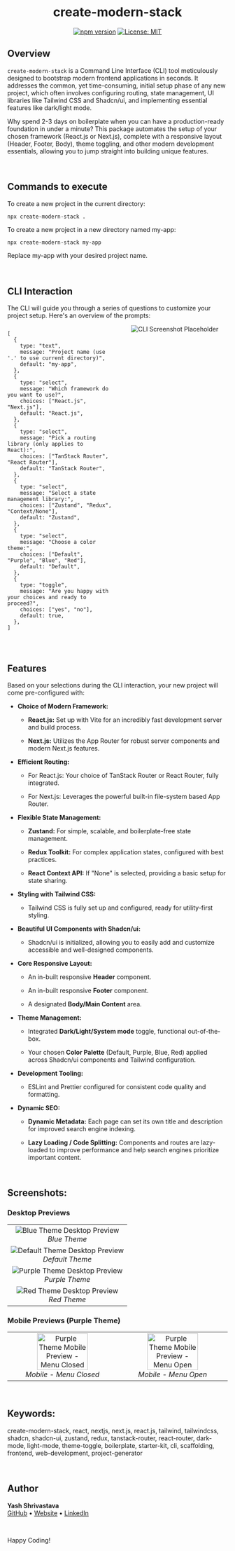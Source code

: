 <div align="center">

<h1>create-modern-stack</h1>

[![npm version](https://badge.fury.io/js/create-modern-stack.svg)](https://badge.fury.io/js/create-modern-stack)
[![License: MIT](https://img.shields.io/badge/License-MIT-yellow.svg)](https://opensource.org/licenses/MIT)

</div>

## Overview

`create-modern-stack` is a Command Line Interface (CLI) tool meticulously designed to bootstrap modern frontend applications in seconds. It addresses the common, yet time-consuming, initial setup phase of any new project, which often involves configuring routing, state management, UI libraries like Tailwind CSS and Shadcn/ui, and implementing essential features like dark/light mode.

Why spend 2-3 days on boilerplate when you can have a production-ready foundation in under a minute? This package automates the setup of your chosen framework (React.js or Next.js), complete with a responsive layout (Header, Footer, Body), theme toggling, and other modern development essentials, allowing you to jump straight into building unique features.

<br/>

## Commands to execute

To create a new project in the current directory:

```bash
npx create-modern-stack .
```

To create a new project in a new directory named my-app:

```
npx create-modern-stack my-app
```

Replace my-app with your desired project name.

<br/>

## CLI Interaction

The CLI will guide you through a series of questions to customize your project setup. Here's an overview of the prompts:

<div style="display: flex; gap: 20px; align-items: flex-start;">

  <pre style="flex: 1; font-size: 12px; overflow-x: auto; max-width: 400px; white-space: pre-wrap; word-wrap: break-word;">
[
  {
    type: "text",
    message: "Project name (use '.' to use current directory)",
    default: "my-app",
  },
  {
    type: "select",
    message: "Which framework do you want to use?",
    choices: ["React.js", "Next.js"],
    default: "React.js",
  },
  {
    type: "select",
    message: "Pick a routing library (only applies to React):",
    choices: ["TanStack Router", "React Router"],
    default: "TanStack Router",
  },
  {
    type: "select",
    message: "Select a state management library:",
    choices: ["Zustand", "Redux", "Context/None"],
    default: "Zustand",
  },
  {
    type: "select",
    message: "Choose a color theme:",
    choices: ["Default", "Purple", "Blue", "Red"],
    default: "Default",
  },
  {
    type: "toggle",
    message: "Are you happy with your choices and ready to proceed?",
    choices: ["yes", "no"],
    default: true,
  },
]
  </pre>

  <div style="flex: 1; text-align: center;">
    <img src="https://raw.githubusercontent.com/YashShrivastava10/create-modern-stack/main/assets/cli.png" alt="CLI Screenshot Placeholder" style="max-width: 100%; height: auto;">
  </div>

</div>

<br/>

## Features

Based on your selections during the CLI interaction, your new project will come pre-configured with:

- **Choice of Modern Framework:**

  - **React.js:** Set up with Vite for an incredibly fast development server and build process.

  - **Next.js:** Utilizes the App Router for robust server components and modern Next.js features.

- **Efficient Routing:**

  - For React.js: Your choice of TanStack Router or React Router, fully integrated.

  - For Next.js: Leverages the powerful built-in file-system based App Router.

- **Flexible State Management:**

  - **Zustand:** For simple, scalable, and boilerplate-free state management.

  - **Redux Toolkit:** For complex application states, configured with best practices.

  - **React Context API:** If "None" is selected, providing a basic setup for state sharing.

- **Styling with Tailwind CSS:**

  - Tailwind CSS is fully set up and configured, ready for utility-first styling.

- **Beautiful UI Components with Shadcn/ui:**

  - Shadcn/ui is initialized, allowing you to easily add and customize accessible and well-designed components.

- **Core Responsive Layout:**

  - An in-built responsive **Header** component.

  - An in-built responsive **Footer** component.

  - A designated **Body/Main Content** area.

- **Theme Management:**

  - Integrated **Dark/Light/System mode** toggle, functional out-of-the-box.

  - Your chosen **Color Palette** (Default, Purple, Blue, Red) applied across Shadcn/ui components and Tailwind configuration.

- **Development Tooling:**

  - ESLint and Prettier configured for consistent code quality and formatting.

- **Dynamic SEO:**

  - **Dynamic Metadata:** Each page can set its own title and description for improved search engine indexing.

  - **Lazy Loading / Code Splitting:** Components and routes are lazy-loaded to improve performance and help search engines prioritize important content.

<br/>

## Screenshots:

### Desktop Previews

<table>
  <tr>
    <td align="center">
      <img src="https://raw.githubusercontent.com/YashShrivastava10/create-modern-stack/main/assets/blue-desktop.png" alt="Blue Theme Desktop Preview">
      <br><em>Blue Theme</em>
    </td>
  </tr>
  <tr>
    <td align="center">
      <img src="https://raw.githubusercontent.com/YashShrivastava10/create-modern-stack/main/assets/default-desktop.png" alt="Default Theme Desktop Preview">
      <br><em>Default Theme</em>
    </td>
  </tr>
  <tr>
    <td align="center">
      <img src="https://raw.githubusercontent.com/YashShrivastava10/create-modern-stack/main/assets/purple-desktop.png" alt="Purple Theme Desktop Preview">
      <br><em>Purple Theme</em>
    </td>
  </tr>
  <tr>
    <td align="center">
      <img src="https://raw.githubusercontent.com/YashShrivastava10/create-modern-stack/main/assets/red-desktop.png" alt="Red Theme Desktop Preview">
      <br><em>Red Theme</em>
    </td>
  </tr>
</table>

### Mobile Previews (Purple Theme)

<table>
  <tr>
    <td align="center" width="50%">
      <img src="https://raw.githubusercontent.com/YashShrivastava10/create-modern-stack/main/assets/purple-mobile-close.png" alt="Purple Theme Mobile Preview - Menu Closed" width="70%">
      <br><em>Mobile - Menu Closed</em>
    </td>
    <td align="center" width="50%">
      <img src="https://raw.githubusercontent.com/YashShrivastava10/create-modern-stack/main/assets/purple-mobile-open.png" alt="Purple Theme Mobile Preview - Menu Open" width="70%">
      <br><em>Mobile - Menu Open</em>
    </td>
  </tr>
</table>

<br/>

## Keywords:

create-modern-stack, react, nextjs, next.js, react.js, tailwind, tailwindcss, shadcn, shadcn-ui, zustand, redux, tanstack-router, react-router, dark-mode, light-mode, theme-toggle, boilerplate, starter-kit, cli, scaffolding, frontend, web-development, project-generator

<br/>

## Author

**Yash Shrivastava**  
[GitHub](https://github.com/YashShrivastava10) • [Website](portfolio-yash-shrivastava.vercel.app) • [LinkedIn](https://www.linkedin.com/in/yash-shrivastava-7980911bb/)

<br />

Happy Coding!
